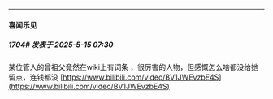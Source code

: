 ﻿
*****

####  喜闻乐见  
##### 1704#       发表于 2025-5-15 07:30

某位管人的曾祖父竟然在wiki上有词条 ，很厉害的人物，但感慨怎么啥都没给她留点，连钱都没
[https://www.bilibili.com/video/BV1JWEvzbE4S](https://www.bilibili.com/video/BV1JWEvzbE4S)

